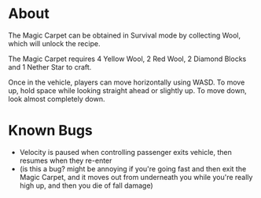 # About
The Magic Carpet can be obtained in Survival mode by collecting Wool, which will unlock the recipe.

The Magic Carpet requires 4 Yellow Wool, 2 Red Wool, 2 Diamond Blocks and 1 Nether Star to craft.

Once in the vehicle, players can move horizontally using WASD.
To move up, hold space while looking straight ahead or slightly up.
To move down, look almost completely down.

# Known Bugs
- Velocity is paused when controlling passenger exits vehicle, then resumes when they re-enter
- (is this a bug? might be annoying if you're going fast and then exit the Magic Carpet, and it moves out from underneath you while you're really high up, and then you die of fall damage)